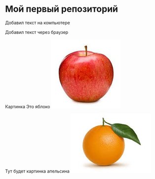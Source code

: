 # Мой первый репозиторий

Добавил текст на компьютере

Добавил текст через браузер

Картинка
Это яблоко
![Яблоко](apple.jpg)

Тут будет картинка апельсина
![Апельсин](orange.jpg)
